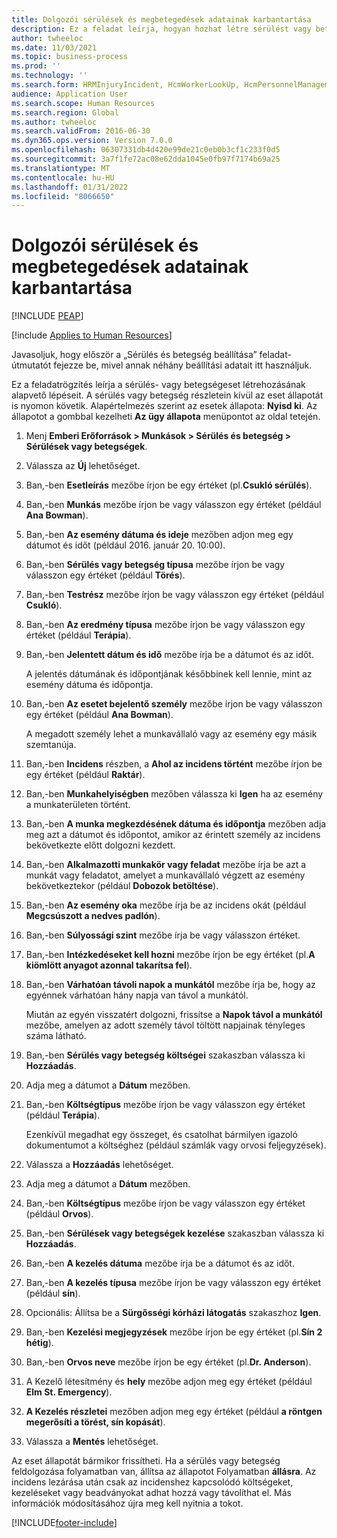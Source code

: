 ```yaml
---
title: Dolgozói sérülések és megbetegedések adatainak karbantartása
description: Ez a feladat leírja, hogyan hozhat létre sérülést vagy betegséget.
author: twheeloc
ms.date: 11/03/2021
ms.topic: business-process
ms.prod: ''
ms.technology: ''
ms.search.form: HRMInjuryIncident, HcmWorkerLookUp, HcmPersonnelManagementWorkspace
audience: Application User
ms.search.scope: Human Resources
ms.search.region: Global
ms.author: twheeloc
ms.search.validFrom: 2016-06-30
ms.dyn365.ops.version: Version 7.0.0
ms.openlocfilehash: 06307331db4d420e99de21c0eb0b3cf1c233f0d5
ms.sourcegitcommit: 3a7f1fe72ac08e62dda1045e0fb97f7174b69a25
ms.translationtype: MT
ms.contentlocale: hu-HU
ms.lasthandoff: 01/31/2022
ms.locfileid: "8066650"
---
```

# <a name="maintain-employee-injury-and-illness-information"></a>Dolgozói sérülések és megbetegedések adatainak karbantartása


[!INCLUDE [PEAP](../includes/peap-1.md)]

[!include [Applies to Human Resources](../includes/applies-to-hr.md)]



Javasoljuk, hogy először a „Sérülés és betegség beállítása” feladat-útmutatót fejezze be, mivel annak néhány beállítási adatait itt használjuk. 



Ez a feladatrögzítés leírja a sérülés- vagy betegségeset létrehozásának alapvető lépéseit. A sérülés vagy betegség részletein kívül az eset állapotát is nyomon követik. Alapértelmezés szerint az esetek állapota: **Nyisd ki**. Az állapotot a gombbal kezelheti **Az ügy állapota** menüpontot az oldal tetején.

1. Menj **Emberi Erőforrások \> Munkások \> Sérülés és betegség \> Sérülések vagy betegségek**.
2. Válassza az **Új** lehetőséget.
3. Ban,-ben **Esetleírás** mezőbe írjon be egy értéket (pl.**Csukló sérülés**).
4. Ban,-ben **Munkás** mezőbe írjon be vagy válasszon egy értéket (például **Ana Bowman**).
5. Ban,-ben **Az esemény dátuma és ideje** mezőben adjon meg egy dátumot és időt (például 2016. január 20. 10:00).
6. Ban,-ben **Sérülés vagy betegség típusa** mezőbe írjon be vagy válasszon egy értéket (például **Törés**).
7. Ban,-ben **Testrész** mezőbe írjon be vagy válasszon egy értéket (például **Csukló**).
8. Ban,-ben **Az eredmény típusa** mezőbe írjon be vagy válasszon egy értéket (például **Terápia**).
9. Ban,-ben **Jelentett dátum és idő** mezőbe írja be a dátumot és az időt.

    A jelentés dátumának és időpontjának későbbinek kell lennie, mint az esemény dátuma és időpontja.

10. Ban,-ben **Az esetet bejelentő személy** mezőbe írjon be vagy válasszon egy értéket (például **Ana Bowman**).

    A megadott személy lehet a munkavállaló vagy az esemény egy másik szemtanúja.

11. Ban,-ben **Incidens** részben, a **Ahol az incidens történt** mezőbe írjon be egy értéket (például **Raktár**).
12. Ban,-ben **Munkahelyiségben** mezőben válassza ki **Igen** ha az esemény a munkaterületen történt.
13. Ban,-ben **A munka megkezdésének dátuma és időpontja** mezőben adja meg azt a dátumot és időpontot, amikor az érintett személy az incidens bekövetkezte előtt dolgozni kezdett.
14. Ban,-ben **Alkalmazotti munkakör vagy feladat** mezőbe írja be azt a munkát vagy feladatot, amelyet a munkavállaló végzett az esemény bekövetkeztekor (például **Dobozok betöltése**). 
15. Ban,-ben **Az esemény oka** mezőbe írja be az incidens okát (például **Megcsúszott a nedves padlón**).
16. Ban,-ben **Súlyossági szint** mezőbe írja be vagy válasszon értéket.
17. Ban,-ben **Intézkedéseket kell hozni** mezőbe írjon be egy értéket (pl.**A kiömlött anyagot azonnal takarítsa fel**).
18. Ban,-ben **Várhatóan távoli napok a munkától** mezőbe írja be, hogy az egyénnek várhatóan hány napja van távol a munkától.

    Miután az egyén visszatért dolgozni, frissítse a **Napok távol a munkától** mezőbe, amelyen az adott személy távol töltött napjainak tényleges száma látható.

19. Ban,-ben **Sérülés vagy betegség költségei** szakaszban válassza ki **Hozzáadás**.
20. Adja meg a dátumot a **Dátum** mezőben.
21. Ban,-ben **Költségtípus** mezőbe írjon be vagy válasszon egy értéket (például **Terápia**).

    Ezenkívül megadhat egy összeget, és csatolhat bármilyen igazoló dokumentumot a költséghez (például számlák vagy orvosi feljegyzések).

22. Válassza a **Hozzáadás** lehetőséget.
23. Adja meg a dátumot a **Dátum** mezőben.
24. Ban,-ben **Költségtípus** mezőbe írjon be vagy válasszon egy értéket (például **Orvos**).
25. Ban,-ben **Sérülések vagy betegségek kezelése** szakaszban válassza ki **Hozzáadás**.
26. Ban,-ben **A kezelés dátuma** mezőbe írja be a dátumot és az időt.
27. Ban,-ben **A kezelés típusa** mezőbe írjon be vagy válasszon egy értéket (például **sín**).
28. Opcionális: Állítsa be a **Sürgősségi kórházi látogatás** szakaszhoz **Igen**.
29. Ban,-ben **Kezelési megjegyzések** mezőbe írjon be egy értéket (pl.**Sín 2 hétig**).
30. Ban,-ben **Orvos neve** mezőbe írjon be egy értéket (pl.**Dr. Anderson**).
31. A Kezelő létesítmény és **hely** mezőbe adjon meg egy értéket (például **Elm St. Emergency**).
32. **A Kezelés részletei** mezőben adjon meg egy értéket (például **a röntgen megerősíti a törést, sín kopását**).
33. Válassza a **Mentés** lehetőséget.

Az eset állapotát bármikor frissítheti. Ha a sérülés vagy betegség feldolgozása folyamatban van, állítsa az állapotot Folyamatban **állásra**. Az incidens lezárása után csak az incidenshez kapcsolódó költségeket, kezeléseket vagy beadványokat adhat hozzá vagy távolíthat el. Más információk módosításához újra meg kell nyitnia a tokot.

[!INCLUDE[footer-include](../includes/footer-banner.md)]
